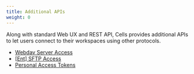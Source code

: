 ```yaml
---
title: Additional APIs
weight: 0
---
```

Along with standard Web UX and REST API, Cells provides additional APIs to let users connect to their workspaces using other protocols.

* [Webdav Server Access](../webdav-server-access/)
* [[Ent] SFTP Access](../ent-sftp-access/)
* [Personal Access Tokens](../personal-access-tokens/)
